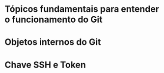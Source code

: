 # Tópicos fundamentais para entender o funcionamento do Git

# Objetos internos do Git

# Chave SSH e Token


